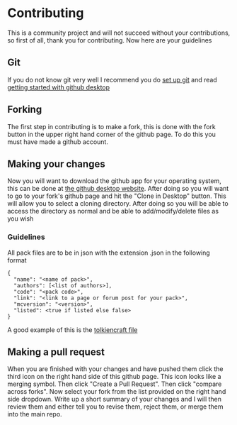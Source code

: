 # Contributing

This is a community project and will not succeed without your contributions, so first of all, thank you for contributing. Now here are your guidelines


## Git

If you do not know git very well I recommend you do [set up git](https://help.github.com/articles/set-up-git/) and read [getting started with github desktop](https://help.github.com/desktop/guides/getting-started/)

## Forking

The first step in contributing is to make a fork, this is done with the fork button in the upper right hand corner of the github page. To do this you must have made a github account.

## Making your changes

Now you will want to download the github app for your operating system, this can be done at [the github desktop website](http://desktop.github.com/). After doing so you will want to go to your fork's github page and hit the "Clone in Desktop" button. This will allow you to select a cloning directory. After doing so you will be able to access the directory as normal and be able to add/modify/delete files as you wish

### Guidelines

All pack files are to be in json with the extension .json in the following format
```
{
  "name": "<name of pack>",
  "authors": [<list of authors>],
  "code": "<pack code>",
  "link": "<link to a page or forum post for your pack>",
  "mcversion": "<version>",
  "listed": <true if listed else false>
}
```

A good example of this is the [tolkiencraft file](json/tolkiencraft2.json)

## Making a pull request

When you are finished with your changes and have pushed them click the third icon on the right hand side of this github page. This icon looks like a merging symbol. Then click "Create a Pull Request". Then click "compare across forks". Now select your fork from the list provided on the right hand side dropdown. Write up a short summary of your changes and I will then review them and either tell you to revise them, reject them, or merge them into the main repo.
